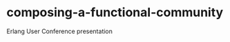 composing-a-functional-community
================================

Erlang User Conference presentation
